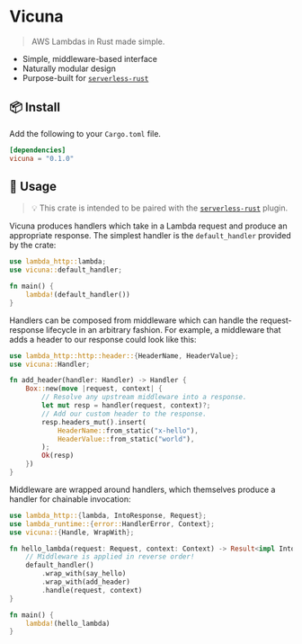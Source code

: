 # Vicuna

> AWS Lambdas in Rust made simple. 

- Simple, middleware-based interface
- Naturally modular design
- Purpose-built for [`serverless-rust`](https://www.npmjs.com/package/serverless-rust)

## 📦 Install

Add the following to your `Cargo.toml` file.

```toml
[dependencies]
vicuna = "0.1.0"
```

## 🤸 Usage

> 💡 This crate is intended to be paired with the [`serverless-rust`](https://www.npmjs.com/package/serverless-rust) plugin.

Vicuna produces handlers which take in a Lambda request and produce an
appropriate response. The simplest handler is the `default_handler` provided by
the crate:

```rust
use lambda_http::lambda;
use vicuna::default_handler;

fn main() {
    lambda!(default_handler())
}
```

Handlers can be composed from middleware which can handle the request-response
lifecycle in an arbitrary fashion. For example, a middleware that adds a
header to our response could look like this:

```rust
use lambda_http::http::header::{HeaderName, HeaderValue};
use vicuna::Handler;

fn add_header(handler: Handler) -> Handler {
    Box::new(move |request, context| {
        // Resolve any upstream middleware into a response.
        let mut resp = handler(request, context)?;
        // Add our custom header to the response.
        resp.headers_mut().insert(
            HeaderName::from_static("x-hello"),
            HeaderValue::from_static("world"),
        );
        Ok(resp)
    })
}
```

Middleware are wrapped around handlers, which themselves produce a handler for
chainable invocation:

```rust
use lambda_http::{lambda, IntoResponse, Request};
use lambda_runtime::{error::HandlerError, Context};
use vicuna::{Handle, WrapWith};

fn hello_lambda(request: Request, context: Context) -> Result<impl IntoResponse, HandlerError> {
    // Middleware is applied in reverse order!
    default_handler()
        .wrap_with(say_hello)
        .wrap_with(add_header)
        .handle(request, context)
}

fn main() {
    lambda!(hello_lambda)
}
```
